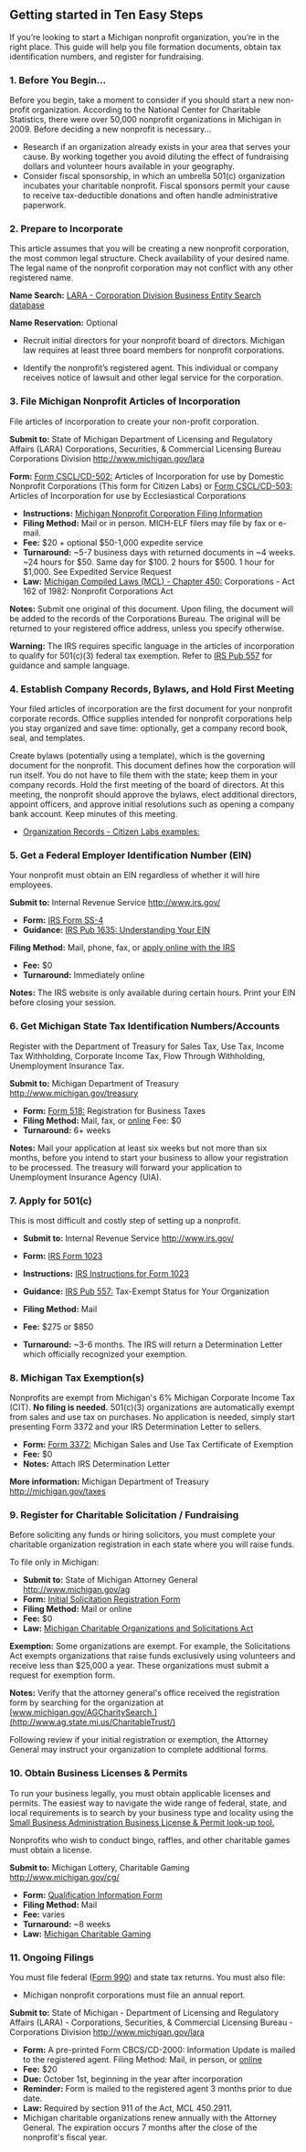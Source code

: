 ## Getting started in Ten Easy Steps
If you’re looking to start a Michigan nonprofit organization, you’re in the right place. This guide will help you file formation documents, obtain tax identification numbers, and register for fundraising.

### 1.  Before You Begin...
Before you begin, take a moment to consider if you should start a new non-profit organization. According to the National Center for Charitable Statistics, there were over 50,000 nonprofit organizations in Michigan in 2009. Before deciding a new nonprofit is necessary...
- Research if an organization already exists in your area that serves your cause. By working together you avoid diluting the effect of fundraising dollars and volunteer hours available in your geography.
- Consider fiscal sponsorship, in which an umbrella 501(c) organization incubates your charitable nonprofit. Fiscal sponsors permit your cause to receive tax-deductible donations and often handle administrative paperwork.

### 2.  Prepare to Incorporate
This article assumes that you will be creating a new nonprofit corporation, the most common legal structure. Check availability of your desired name. The legal name of the nonprofit corporation may not conflict with any other registered name.

**Name Search:**
[LARA - Corporation Division Business Entity Search database](http://www.dleg.state.mi.us/bcs_corp/sr_corp.asp)

**Name Reservation:** Optional
- Recruit initial directors for your nonprofit board of directors. Michigan law requires at least three board members for nonprofit corporations.

- Identify the nonprofit’s registered agent. This individual or company receives notice of lawsuit and other legal service for the corporation.

### 3.  File Michigan Nonprofit Articles of Incorporation
File articles of incorporation to create your non-profit corporation.

**Submit to:**
State of Michigan
Department of Licensing and Regulatory Affairs (LARA)
Corporations, Securities, & Commercial Licensing Bureau
Corporations Division
http://www.michigan.gov/lara

**Form:**
[Form CSCL/CD-502:](http://www.michigan.gov/documents/lara/502_08-15_527692_7.pdf) Articles of Incorporation for use by Domestic Nonprofit Corporations (This form for Citizen Labs) or
[Form CSCL/CD-503:](http://www.michigan.gov/documents/lara/503_08-15_527693_7.pdf) Articles of Incorporation for use by Ecclesiastical Corporations

- **Instructions:**  [Michigan Nonprofit Corporation Filing Information](http://www.michigan.gov/documents/lara/BCS_CD_269_08-15_527658_7.pdf)
- **Filing Method:**  Mail or in person. MICH-ELF filers may file by fax or e-mail.
- **Fee:**  $20 + optional $50-1,000 expedite service
- **Turnaround:** ~5-7 business days with returned documents in ~4 weeks. ~24 hours for $50. Same day for $100. 2 hours for $500. 1 hour for $1,000. See Expedited Service Request
- **Law:**  [Michigan Compiled Laws (MCL) - Chapter 450:](http://www.legislature.mi.gov/(S(24uhwq0qpntbj4vqcii3s4k0))/mileg.aspx?page=GetObject&objectname=mcl-Act-162-of-1982) Corporations - Act 162 of 1982: Nonprofit Corporations Act

**Notes:**  Submit one original of this document. Upon filing, the document will be added to the records of the Corporations Bureau. The original will be returned to your registered office address, unless you specify otherwise.

**Warning:**  The IRS requires specific language in the articles of incorporation to qualify for 501(c)(3) federal tax exemption. Refer to [IRS Pub 557](https://www.irs.gov/pub/irs-pdf/p557.pdf) for guidance and sample language.

### 4. Establish Company Records, Bylaws, and Hold First Meeting
Your filed articles of incorporation are the first document for your nonprofit corporate records. Office supplies intended for nonprofit corporations help you stay organized and save time: optionally, get a company record book, seal, and templates.

Create bylaws (potentially using a template), which is the governing document for the nonprofit. This document defines how the corporation will run itself. You do not have to file them with the state; keep them in your company records.
Hold the first meeting of the board of directors. At this meeting, the nonprofit should approve the bylaws, elect additional directors, appoint officers, and approve initial resolutions such as opening a company bank account. Keep minutes of this meeting.

- [Organization Records - Citizen Labs examples:](https://github.com/citizenlabsgr/community/tree/master/governance)

### 5. Get a Federal Employer Identification Number (EIN)
Your nonprofit must obtain an EIN regardless of whether it will hire employees.

**Submit to:** Internal Revenue Service http://www.irs.gov/
- **Form:**  [IRS Form SS-4](https://www.irs.gov/pub/irs-pdf/fss4.pdf)
- **Guidance:**  [IRS Pub 1635: Understanding Your EIN](https://www.irs.gov/pub/irs-pdf/p1635.pdf)

**Filing Method:**  Mail, phone, fax, or [apply online with the IRS](https://www.irs.gov/businesses/small-businesses-self-employed/apply-for-an-employer-identification-number-ein-online)
- **Fee:**  $0
- **Turnaround:**  Immediately online

**Notes:**  The IRS website is only available during certain hours. Print your EIN before closing your session.

### 6. Get Michigan State Tax Identification Numbers/Accounts
Register with the Department of Treasury for Sales Tax, Use Tax, Income Tax Withholding, Corporate Income Tax, Flow Through Withholding, Unemployment Insurance Tax.

**Submit to:**
Michigan Department of Treasury
http://www.michigan.gov/treasury

- **Form:**  [Form 518:](http://www.michigan.gov/documents/518_3620_7.pdf) Registration for Business Taxes
- **Filing Method:**  Mail, fax, or [online](http://www.michigan.gov/business/0,1607,7-255-52647_49292_49795-89978--,00.html)
Fee:  $0
- **Turnaround:** 6+ weeks

**Notes:**  Mail your application at least six weeks but not more than six months, before you intend to start your business to allow your registration to be processed. The treasury will forward your application to Unemployment Insurance Agency (UIA).

### 7. Apply for 501(c)
This is most difficult and costly step of setting up a nonprofit.
- **Submit to:**
Internal Revenue Service
http://www.irs.gov/

- **Form:** [IRS Form 1023](https://www.irs.gov/pub/irs-pdf/f1023.pdf)
- **Instructions:**  [IRS Instructions for Form 1023](https://www.irs.gov/pub/irs-pdf/i1023.pdf)
- **Guidance:**  [IRS Pub 557:](https://www.irs.gov/pub/irs-pdf/p557.pdf) Tax-Exempt Status for Your Organization
- **Filing Method:**  Mail
- **Fee:**  $275 or $850
- **Turnaround:** ~3-6 months.  The IRS will return a Determination Letter which officially recognized your exemption.

### 8. Michigan Tax Exemption(s)
Nonprofits are exempt from Michigan's 6% Michigan Corporate Income Tax (CIT). **No filing is needed.**
501(c)(3) organizations are automatically exempt from sales and use tax on purchases. No application is needed, simply start presenting Form 3372 and your IRS Determination Letter to sellers.

- **Form:** [Form 3372:](http://www.michigan.gov/documents/taxes/3372_216612_7.pdf) Michigan Sales and Use Tax Certificate of Exemption
- **Fee:** $0
- **Notes:**  Attach IRS Determination Letter

**More information:**
Michigan Department of Treasury
http://michigan.gov/taxes

### 9. Register for Charitable Solicitation / Fundraising
Before soliciting any funds or hiring solicitors, you must complete your charitable organization registration in each state where you will raise funds.

To file only in Michigan:
- **Submit to:** State of Michigan Attorney General http://www.michigan.gov/ag
- **Form:**  [Initial Solicitation Registration Form](http://www.michigan.gov/documents/ag/Fillable_Initial_App_2-9-09_266590_7.pdf)
- **Filing Method:**  Mail or online
- **Fee:**  $0
- **Law:**  [Michigan Charitable Organizations and Solicitations Act](http://www.legislature.mi.gov/(S(3e5xtxx3eibko44ub2apqvqb))/mileg.aspx?page=GetObject&objectname=mcl-act-169-of-1975)

**Exemption:**
Some organizations are exempt. For example, the Solicitations Act exempts organizations that raise funds exclusively using volunteers and receive less than $25,000 a year. These organizations must submit a request for exemption form.

**Notes:**
Verify that the attorney general's office received the registration form by searching for the organization at [www.michigan.gov/AGCharitySearch.](http://www.ag.state.mi.us/CharitableTrust/)

Following review if your initial registration or exemption, the Attorney General may instruct your organization to complete additional forms.

### 10. Obtain Business Licenses & Permits
To run your business legally, you must obtain applicable licenses and permits. The easiest way to navigate the wide range of federal, state, and local requirements is to search by your business type and locality using the [Small Business Administration Business License & Permit look-up tool.](https://www.sba.gov/starting-business/business-licenses-permits/state-licenses-permits)

Nonprofits who wish to conduct bingo, raffles, and other charitable games must obtain a license.

**Submit to:** Michigan Lottery, Charitable Gaming http://www.michigan.gov/cg/

- **Form:**  [Qualification Information Form](http://www.michigan.gov/cg/0,4547,7-111-1171---,00.html)
- **Filing Method:**  Mail
- **Fee:** varies
- **Turnaround:** ~8 weeks
- **Law:**  [Michigan Charitable Gaming](http://www.gambling-law-us.com/Charitable-Gaming/Michigan/)

### 11. Ongoing Filings
You must file federal ([Form 990](https://www.irs.gov/uac/about-form-990)) and state tax returns. You must also file:
- Michigan nonprofit corporations must file an annual report.

**Submit to:**
State of Michigan - Department of Licensing and Regulatory Affairs (LARA) - Corporations, Securities, & Commercial Licensing Bureau - Corporations Division
http://www.michigan.gov/lara

- **Form:**  A pre-printed Form CBCS/CD-2000: Information Update is mailed to the registered agent.
Filing Method:  Mail, in person, or [online](http://www.michigan.gov/lara/0,4601,7-154-61343_35413_35432-136482--,00.html)
- **Fee:**  $20
- **Due:**  October 1st, beginning in the year after incorporation
- **Reminder:**  Form is mailed to the registered agent 3 months prior to due date.
- **Law:**  Required by section 911 of the Act, MCL 450.2911.
 - Michigan charitable organizations renew annually with the Attorney General. The expiration occurs 7 months after the close of the nonprofit's fiscal year.
